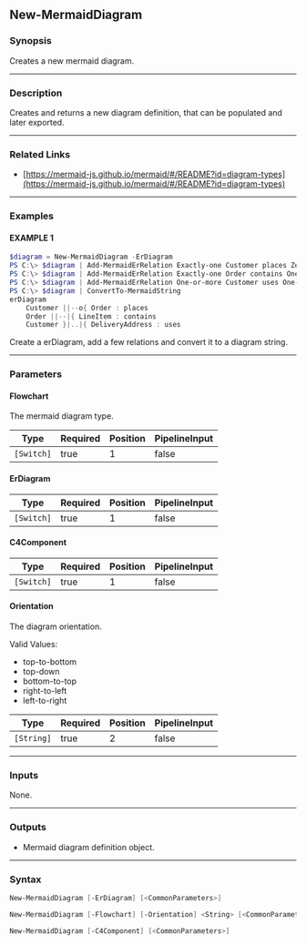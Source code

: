 New-MermaidDiagram
------------------




### Synopsis
Creates a new mermaid diagram.



---


### Description

Creates and returns a new diagram definition, that can be populated and later exported.



---


### Related Links
* [https://mermaid-js.github.io/mermaid/#/README?id=diagram-types](https://mermaid-js.github.io/mermaid/#/README?id=diagram-types)





---


### Examples
#### EXAMPLE 1
```PowerShell
$diagram = New-MermaidDiagram -ErDiagram
PS C:\> $diagram | Add-MermaidErRelation Exactly-one Customer places Zero-or-more Order
PS C:\> $diagram | Add-MermaidErRelation Exactly-one Order contains One-or-more LineItem
PS C:\> $diagram | Add-MermaidErRelation One-or-more Customer uses One-or-more DeliveryAddress -NonIdentifying
PS C:\> $diagram | ConvertTo-MermaidString
erDiagram
    Customer ||--o{ Order : places
    Order ||--|{ LineItem : contains
    Customer }|..|{ DeliveryAddress : uses
```
Create a erDiagram, add a few relations and convert it to a diagram string.


---


### Parameters
#### **Flowchart**

The mermaid diagram type.






|Type      |Required|Position|PipelineInput|
|----------|--------|--------|-------------|
|`[Switch]`|true    |1       |false        |



#### **ErDiagram**




|Type      |Required|Position|PipelineInput|
|----------|--------|--------|-------------|
|`[Switch]`|true    |1       |false        |



#### **C4Component**




|Type      |Required|Position|PipelineInput|
|----------|--------|--------|-------------|
|`[Switch]`|true    |1       |false        |



#### **Orientation**

The diagram orientation.



Valid Values:

* top-to-bottom
* top-down
* bottom-to-top
* right-to-left
* left-to-right






|Type      |Required|Position|PipelineInput|
|----------|--------|--------|-------------|
|`[String]`|true    |2       |false        |





---


### Inputs
None.



---


### Outputs
* Mermaid diagram definition object.






---


### Syntax
```PowerShell
New-MermaidDiagram [-ErDiagram] [<CommonParameters>]
```
```PowerShell
New-MermaidDiagram [-Flowchart] [-Orientation] <String> [<CommonParameters>]
```
```PowerShell
New-MermaidDiagram [-C4Component] [<CommonParameters>]
```
